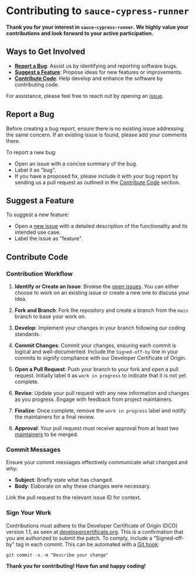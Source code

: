 # Contributing to `sauce-cypress-runner`

**Thank you for your interest in `sauce-cypress-runner`. We highly value your contributions and look forward to your active participation.**

## Ways to Get Involved

- **[Report a Bug](#report-a-bug)**: Assist us by identifying and reporting software bugs.
- **[Suggest a Feature](#suggest-a-feature)**: Propose ideas for new features or improvements.
- **[Contribute Code](#contribute-code)**: Help develop and enhance the software by contributing code.

For assistance, please feel free to reach out by opening an [issue](/issues).

## Report a Bug

Before creating a bug report, ensure there is no existing issue addressing the same concern. If an existing issue is found, please add your comments there.

To report a new bug:
- Open an issue with a concise summary of the bug.
- Label it as "bug".
- If you have a proposed fix, please include it with your bug report by sending us a pull request as outlined in the [Contribute Code](#contribute-code) section.

## Suggest a Feature

To suggest a new feature:
- Open a [new issue](../../issues/new) with a detailed description of the functionality and its intended use case.
- Label the issue as "feature".

## Contribute Code

### Contribution Workflow

1. **Identify or Create an Issue**: Browse the [open issues](../../issues). You can either choose to work on an existing issue or create a new one to discuss your idea.
   
2. **Fork and Branch**: Fork the repository and create a branch from the `main` branch to base your work on.

3. **Develop**: Implement your changes in your branch following our coding standards.
   
4. **Commit Changes**: Commit your changes, ensuring each commit is logical and well-documented. Include the `Signed-off-by` line in your commits to signify compliance with our Developer Certificate of Origin.

5. **Open a Pull Request**: Push your branch to your fork and open a pull request. Initially label it as `work in progress` to indicate that it is not yet complete.

6. **Revise**: Update your pull request with any new information and changes as you progress. Engage with feedback from project maintainers.

7. **Finalize**: Once complete, remove the `work in progress` label and notify the maintainers for a final review.

8. **Approval**: Your pull request must receive approval from at least two [maintainers](MAINTAINERS) to be merged.

### Commit Messages

Ensure your commit messages effectively communicate what changed and why:
- **Subject**: Briefly state what has changed.
- **Body**: Elaborate on why these changes were necessary.

Link the pull request to the relevant issue ID for context.

### Sign Your Work

Contributions must adhere to the Developer Certificate of Origin (DCO) version 1.1, as seen at [developercertificate.org](http://developercertificate.org/). This is a confirmation that you are authorized to submit the patch. To comply, include a "Signed-off-by" tag in each commit. This can be automated with a [Git hook](https://stackoverflow.com/questions/15015894/git-add-signed-off-by-line-using-format-signoff-not-working):

```
git commit -s -m "Describe your change"
```

**Thank you for contributing! Have fun and happy coding!**
